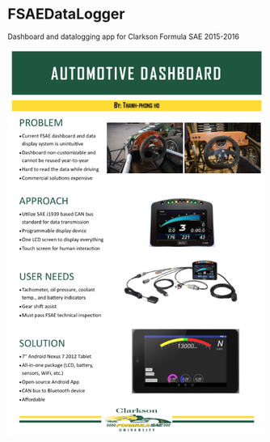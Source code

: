 # FSAEDataLogger
Dashboard and datalogging app for Clarkson Formula SAE 2015-2016

![alt text](cufsae_dash.PNG)
